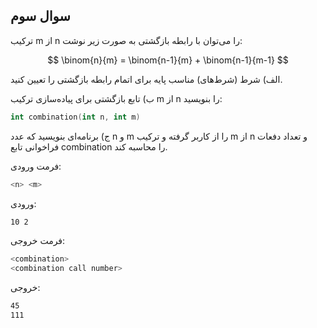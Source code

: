 ## سوال سوم

تركيب m از  n را می‌توان با رابطه بازگشتی به صورت زير نوشت:

$$
\binom{n}{m} = \binom{n-1}{m} + \binom{n-1}{m-1}
$$

الف) شرط (شرط‌های) مناسب پايه برای اتمام رابطه بازگشتی را تعيين كنيد.

ب) تابع بازگشتی برای پياده‌سازی تركيب m از  n را بنويسيد:

```s
int combination(int n, int m)
```

ج)‌ برنامه‌ای بنویسید که عدد n و m را از کاربر گرفته و ترکیب m از n و تعداد دفعات فراخوانی تابع combination را محاسبه کند.

فرمت ورودی:

```sh
<n> <m>
```

ورودی:

```sh
10 2
```

فرمت خروجی:

```sh
<combination>
<combination call number>
```

خروجی:

```sh
45
111
```